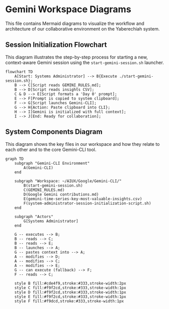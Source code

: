 # Gemini Workspace Diagrams

This file contains Mermaid diagrams to visualize the workflow and architecture of our collaborative environment on the Yaberechiah system.

## Session Initialization Flowchart

This diagram illustrates the step-by-step process for starting a new, context-aware Gemini session using the `start-gemini-session.sh` launcher.

```mermaid
flowchart TD
    A[Start: Systems Administrator] --> B{Execute ./start-gemini-session.sh};
    B --> C[Script reads GEMINI_RULES.md];
    B --> D[Script reads insights CSV];
    C & D --> E[Script formats a 'Day 0' prompt];
    E --> F[Prompt is copied to system clipboard];
    F --> G[Script launches Gemini-CLI];
    G --> H{Action: Paste clipboard into CLI};
    H --> I[Gemini is initialized with full context];
    I --> J[End: Ready for collaboration];
```

## System Components Diagram

This diagram shows the key files in our workspace and how they relate to each other and to the core Gemini-CLI tool.

```mermaid
graph TD
    subgraph "Gemini-CLI Environment"
        A(Gemini-CLI)
    end

    subgraph "Workspace: ~/AIUX/Google/Gemini-CLI/"
        B(start-gemini-session.sh)
        C(GEMINI_RULES.md)
        D(Google Gemini contributions.md)
        E(gemini-time-series-key-most-valuable-insights.csv)
        F(system-administrator-session-initialization-script.sh)
    end

    subgraph "Actors"
        G[Systems Administrator]
    end

    G -- executes --> B;
    B -- reads --> C;
    B -- reads --> E;
    B -- launches --> A;
    G -- pastes context into --> A;
    A -- modifies --> D;
    A -- modifies --> C;
    A -- modifies --> E;
    G -- can execute (fallback) --> F;
    F -- reads --> C;

    style B fill:#cde4f9,stroke:#333,stroke-width:2px
    style C fill:#f9f2cd,stroke:#333,stroke-width:1px
    style D fill:#f9f2cd,stroke:#333,stroke-width:1px
    style E fill:#f9f2cd,stroke:#333,stroke-width:1px
    style F fill:#f9dcd,stroke:#333,stroke-width:1px
```
